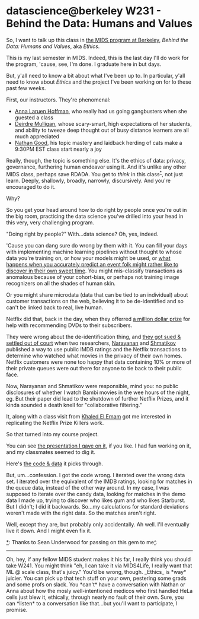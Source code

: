 # datascience@berkeley W231 - Behind the Data: Humans and Values

So, I want to talk up this class in [the MIDS program at Berkeley](https://datascience.berkeley.edu),
_Behind the Data: Humans and Values_, aka _Ethics_.

This is my last semester in MIDS.  Indeed, this is the last day I'll do work for the program,
'cause, see, I'm done.  I graduate here in but days.

But, y'all need to know a bit about what I've been up to.
In particular, y'all need to know about _Ethics_ and the
project I've been working on for lo these past few weeks.

First, our instructors.  They're phenomenal:
* [Anna Laruen Hoffman](https://datascience.berkeley.edu/about/about-our-faculty/profile/anna-lauren-hoffman/), who really had us going gangbusters when she guested a class
* [Deirdre Mulligan](https://www.ischool.berkeley.edu/people/deirdre-mulligan), whose scary-smart, high expectations of her students, and ability to tweeze deep thought out of busy distance learners are all much appreciated
* [Nathan Good](http://www.goodresearch.com/index.html), his topic mastery and laidback herding of cats make a 9:30PM EST class start nearly a joy

Really, though, the topic is something else.  It's the ethics of data: privacy, governance, furthering human endeavor using it. And it's unlike any other MIDS class, perhaps save RDADA.
You get to *think* in this class<sup>[*](#fn1)</sup>, not just learn<a href="#fn1-cite"></a>.
Deeply, shallowly, broadly, narrowly, discursively.
And you're encouraged to do it.

Why?

So you get your head around how to do right by people
once you're out in the big room, practicing the data science
you've drilled into your head in this very, very challenging program.

"Doing right by people?"  With...data science?
Oh, yes, indeed.

'Cause you can dang sure do wrong by them with it.
You can fill your days with implementing
machine learning pipelines without
thought to whose data you're training on,
or how your models might be used, or
[what happens when you accurately predict
an event folk might rather like to discover
in their own sweet time](http://www.forbes.com/sites/kashmirhill/2012/02/16/how-target-figured-out-a-teen-girl-was-pregnant-before-her-father-did/).  You might mis-classify transactions as
anomalous because of your cohort-bias,
or perhaps not training image recognizers
on all the shades of human skin.

Or you might share microdata
(data that can be tied to an individual)
about customer transactions
on the web, believing it to be
de-identified and so can't be linked
back to real, live human.

Netflix did that, back in the day,
when they offerred
[a million dollar prize](https://netflixprize.com) for help with
recommending DVDs to their subscribers.

They were wrong about the de-identification thing,
and [they got sued & settled out of court](http://www.forbes.com/sites/firewall/2010/03/12/netflix-settles-privacy-suit-cancels-netflix-prize-two-sequel/)
when two researchers,
[Narayanan](https://freedom-to-tinker.com/author/randomwalker/)
and
[Shmatikov](https://www.cs.cornell.edu/~shmat/)
published a way to use
public IMDB ratings
and the Netflix transactions
to determine who watched what movies
in the privacy of their own homes.
Netflix customers were none too happy
that data containing 10% or more of their
private queues were out there
for anyone to tie back to their public face.

Now, Narayanan and Shmatikov
were responsible, mind you: no public disclosures of whether I watch Bambi movies in the wee hours of the night, eg.
But their paper did lead to the shutdown of further Netflix Prizes,
and it kinda sounded a death knell for "collaborative filtering."

It, along with a class visit from
[Khaled El Emam](https://www.privacy-analytics.com/team/khaled-el-emam/)
got me interested in replicating the Netflix Prize Killers work.

So that turned into my course project.

You can see [the presentation I gave on it](https://github.com/cjepeway/W231-Public-Advocacy/blob/master/OtTotNPK.pdf), if you like.
I had fun working on it, and my classmates seemed to dig it.

Here's [the code & data](https://github.com/cjepeway/W231-Public-Advocacy/tree/master/c%2Bd) it picks through.

But, um...confession.  I got the code wrong.  I iterated over the wrong data set.
I iterated over the equivalent of the IMDB ratings, looking for matches in the queue data,
instead of the other way around.  In my case, I was supposed to iterate over the
candy data, looking for matches in the demo data I made up, trying to
discover who likes gum and who likes Starburst.
But I didn't; I did it backwards.
So...my calculations for standard deviations weren't made with the right data.
So the matches aren't right.

Well, except they are, but probably only accidentally.  Ah well.  I'll eventually live it down.
And I might even fix it.

<a href="#fn1">*</a>: Thanks to Sean Underwood for passing on this gem to me[^](#fn1-cite).

<hr>
Oh, hey, if any fellow MIDS student makes it his far, I really think you should take W241.
You might think "eh, I can take it via MIDS4Life, I really want that ML @ scale class, that's juicy."
You'd be wrong, though.
_Ethics_ is *way* juicier.
You can pick up that tech stuff on your own, pestering some grads and some profs on slack.
You *can't* have a conversation with Nathan or Anna about how the mosly well-intentioned medicos
who first handled HeLa cells just blew it, ethically, through nearly no fault of their own.
Sure, you can *listen* to a conversation like that...but you'll want to participate, I promise.
